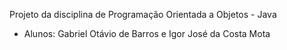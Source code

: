 Projeto da disciplina de Programação Orientada a Objetos - Java
- Alunos: Gabriel Otávio de Barros e Igor José da Costa Mota
